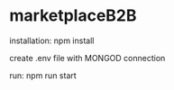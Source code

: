 # marketplaceB2B
 
installation: npm install

create .env file with MONGOD connection


run: npm run start

